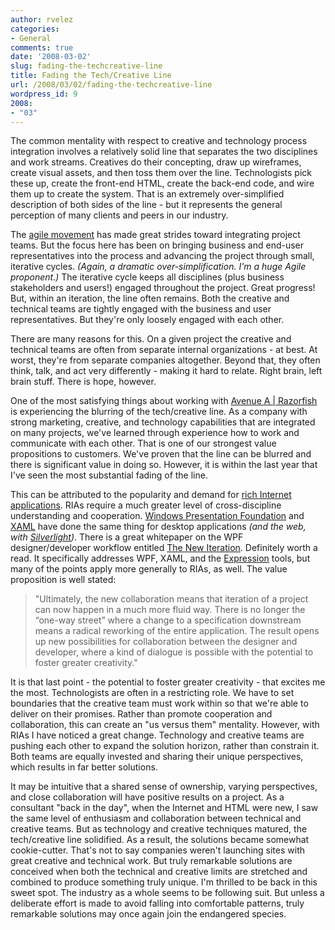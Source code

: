 ```yaml
---
author: rvelez
categories:
- General
comments: true
date: '2008-03-02'
slug: fading-the-techcreative-line
title: Fading the Tech/Creative Line
url: /2008/03/02/fading-the-techcreative-line
wordpress_id: 9
2008:
- "03"
---
```



The common mentality with respect to creative and technology process integration involves a relatively solid line that separates the two disciplines and work streams.  Creatives do their concepting, draw up wireframes, create visual assets, and then toss them over the line.  Technologists pick these up, create the front-end HTML, create the back-end code, and wire them up to create the system.  That is an extremely over-simplified description of both sides of the line - but it represents the general perception of many clients and peers in our industry.

The [agile movement](http://agilemanifesto.org/principles.html) has made great strides toward integrating project teams.  But the focus here has been on bringing business and end-user representatives into the process and advancing the project through small, iterative cycles.  _(Again, a dramatic over-simplification.  I'm a huge Agile proponent.)_  The iterative cycle keeps all disciplines (plus business stakeholders and users!) engaged throughout the project.  Great progress!  But, within an iteration, the line often remains.  Both the creative and technical teams are tightly engaged with the business and user representatives.  But they're only loosely engaged with each other.

There are many reasons for this.  On a given project the creative and technical teams are often from separate internal organizations - at best.  At worst, they're from separate companies altogether.  Beyond that, they often think, talk, and act very differently - making it hard to relate.  Right brain, left brain stuff.  There is hope, however.

One of the most satisfying things about working with [Avenue A | Razorfish](http://avenuea-razorfish.com/) is experiencing the blurring of the tech/creative line.  As a company with strong marketing, creative, and technology capabilities that are integrated on many projects, we've learned through experience how to work and communicate with each other.  That is one of our strongest value propositions to customers.  We've proven that the line can be blurred and there is significant value in doing so.  However, it is within the last year that I've seen the most substantial fading of the line.

This can be attributed to the popularity and demand for [rich Internet applications](http://en.wikipedia.org/wiki/Rich_Internet_application).  RIAs require a much greater level of cross-discipline understanding and cooperation.  [Windows Presentation Foundation](http://msdn2.microsoft.com/en-us/library/aa663364.aspx) and [XAML](http://msdn2.microsoft.com/en-us/library/ms752059.aspx) have done the same thing for desktop applications _(and the web, with [Silverlight](http://silverlight.net/))_.  There is a great whitepaper on the WPF designer/developer workflow entitled [The New Iteration](http://windowsclient.net/wpf/white-papers/thenewiteration.aspx).  Definitely worth a read.  It specifically addresses WPF, XAML, and the [Expression](http://www.microsoft.com/expression/) tools, but many of the points apply more generally to RIAs, as well.  The value proposition is well stated:


<blockquote>"Ultimately, the new collaboration means that iteration of a project can now happen in a much more fluid way. There is no longer the “one-way street” where a change to a specification downstream means a radical reworking of the entire application. The result opens up new possibilities for collaboration between the designer and developer, where a kind of dialogue is possible with the potential to foster greater creativity."</blockquote>


It is that last point - the potential to foster greater creativity - that excites me the most.  Technologists are often in a restricting role.  We have to set boundaries that the creative team must work within so that we're able to deliver on their promises.  Rather than promote cooperation and collaboration, this can create an "us versus them" mentality.  However, with RIAs I have noticed a great change.  Technology and creative teams are pushing each other to expand the solution horizon, rather than constrain it.  Both teams are equally invested and sharing their unique perspectives, which results in far better solutions.

It may be intuitive that a shared sense of ownership, varying perspectives, and close collaboration will have positive results on a project.  As a consultant "back in the day", when the Internet and HTML were new, I saw the same level of enthusiasm and collaboration between technical and creative teams.  But as technology and creative techniques matured, the tech/creative line solidified.  As a result, the solutions became somewhat cookie-cutter.  That's not to say companies weren't launching sites with great creative and technical work.  But truly remarkable solutions are conceived when both the technical and creative limits are stretched and combined to produce something truly unique.  I'm thrilled to be back in this sweet spot.  The industry as a whole seems to be following suit.  But unless a deliberate effort is made to avoid falling into comfortable patterns, truly remarkable solutions may once again join the endangered species.
